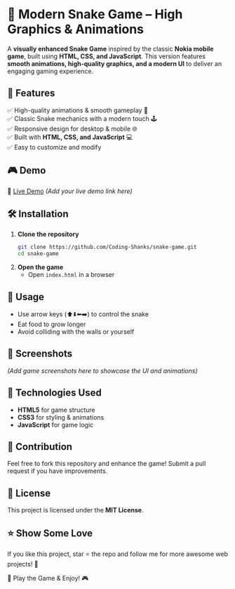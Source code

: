 # 🐍 Modern Snake Game – High Graphics & Animations  

A **visually enhanced Snake Game** inspired by the classic **Nokia mobile game**, built using **HTML, CSS, and JavaScript**. This version features **smooth animations, high-quality graphics, and a modern UI** to deliver an engaging gaming experience.  

## 🚀 Features  
✅ High-quality animations & smooth gameplay 🎨  
✅ Classic Snake mechanics with a modern touch 🕹️  
✅ Responsive design for desktop & mobile 🌐  
✅ Built with **HTML, CSS, and JavaScript** 💻  
✅ Easy to customize and modify  

## 🎮 Demo  
🔗 [Live Demo](#) *(Add your live demo link here)*  

## 🛠️ Installation  
1. **Clone the repository**  
   ```bash
   git clone https://github.com/Coding-Shanks/snake-game.git
   cd snake-game
   ```
2. **Open the game**  
   - Open `index.html` in a browser  

## 📝 Usage  
- Use arrow keys (⬆️⬇️⬅️➡️) to control the snake  
- Eat food to grow longer  
- Avoid colliding with the walls or yourself  

## 📸 Screenshots  
*(Add game screenshots here to showcase the UI and animations)*  

## 🎯 Technologies Used  
- **HTML5** for game structure  
- **CSS3** for styling & animations  
- **JavaScript** for game logic  

## 🎁 Contribution  
Feel free to fork this repository and enhance the game! Submit a pull request if you have improvements.  

## 📌 License  
This project is licensed under the **MIT License**.  

## ⭐ Show Some Love  
If you like this project, star ⭐ the repo and follow me for more awesome web projects! 🚀  

🐍 Play the Game & Enjoy! 🎮
